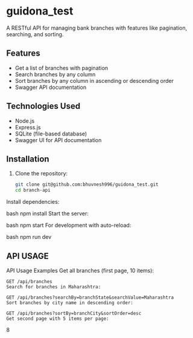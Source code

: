 # guidona_test

A RESTful API for managing bank branches with features like pagination, searching, and sorting.

## Features

- Get a list of branches with pagination
- Search branches by any column
- Sort branches by any column in ascending or descending order
- Swagger API documentation

## Technologies Used

- Node.js
- Express.js
- SQLite (file-based database)
- Swagger UI for API documentation

## Installation

1. Clone the repository:
   ```bash
   git clone git@github.com:bhuvnesh996/guidona_test.git
   cd branch-api
Install dependencies:

bash
npm install
Start the server:

bash
npm start
For development with auto-reload:

bash
npm run dev

## API USAGE 
API Usage Examples
    Get all branches (first page, 10 items):

    GET /api/branches
    Search for branches in Maharashtra:

    GET /api/branches?searchBy=branchState&searchValue=Maharashtra
    Sort branches by city name in descending order:

    GET /api/branches?sortBy=branchCity&sortOrder=desc
    Get second page with 5 items per page:
8
